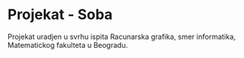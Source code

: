 # Projekat - Soba

Projekat uradjen u svrhu ispita Racunarska grafika, smer informatika, Matematickog fakulteta u Beogradu.
